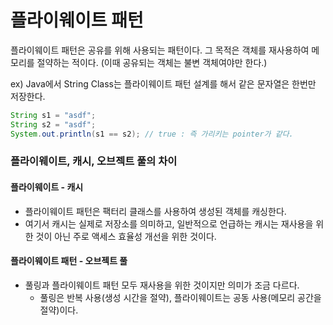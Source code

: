 # 플라이웨이트 패턴
플라이웨이트 패턴은 공유를 위해 사용되는 패턴이다.
그 목적은 객체를 재사용하여 메모리를 절약하는 적이다. (이때 공유되는 객체는 불변 객체여야만 한다.)

ex) Java에서 String Class는 플라이웨이트 패턴 설계를 해서 같은 문자열은 한번만 저장한다.
```java
String s1 = "asdf";
String s2 = "asdf";
System.out.println(s1 == s2); // true : 즉 가리키는 pointer가 같다.
```

### 플라이웨이트, 캐시, 오브젝트 풀의 차이
#### 플라이웨이트 - 캐시
* 플라이웨이트 패턴은 팩터리 클래스를 사용하여 생성된 객체를 캐싱한다.
* 여기서 캐시는 실제로 저장소를 의미하고, 일반적으로 언급하는 캐시는 재사용을 위한 것이 아닌 주로 액세스 효율성 개선을 위한 것이다.
#### 플라이웨이트 패턴 - 오브젝트 풀
* 풀링과 플라이웨이트 패턴 모두 재사용을 위한 것이지만 의미가 조금 다르다.
  * 풀링은 반복 사용(생성 시간을 절약), 플라이웨이트는 공동 사용(메모리 공간을 절약)이다.
  